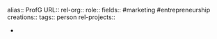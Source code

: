 alias:: ProfG
URL::
rel-org::
role::
fields:: #marketing #entrepreneurship
creations::
tags:: person
rel-projects::

-
